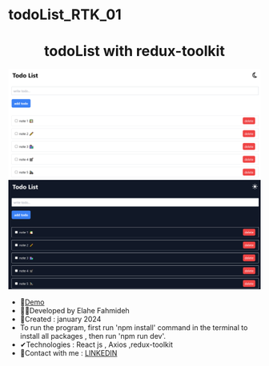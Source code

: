 # todoList_RTK_01

<h1 align="center">todoList with redux-toolkit</h1>

![demo](https://github.com/Ela-Fhd/todoList_RTK_01/blob/main/src/assets/demo/demo-1.png)
![demo](https://github.com/Ela-Fhd/todoList_RTK_01/blob/main/src/assets/demo/demo-2.png)

  - &#128204;<a href="https://todolistwithrtk.netlify.app/" >Demo</a>
  - 🙋‍♀️Developed by Elahe Fahmideh
  - 📆Created : january 2024
  - To run the program, first run 'npm install' command in the terminal to install all packages , then run 'npm run dev'.
  - &#x2714;Technologies : React js , Axios ,redux-toolkit 
  - &#128231;Contact with me : <a href="https://www.linkedin.com/in/elahe-fahmideh/">LINKEDIN</a>





